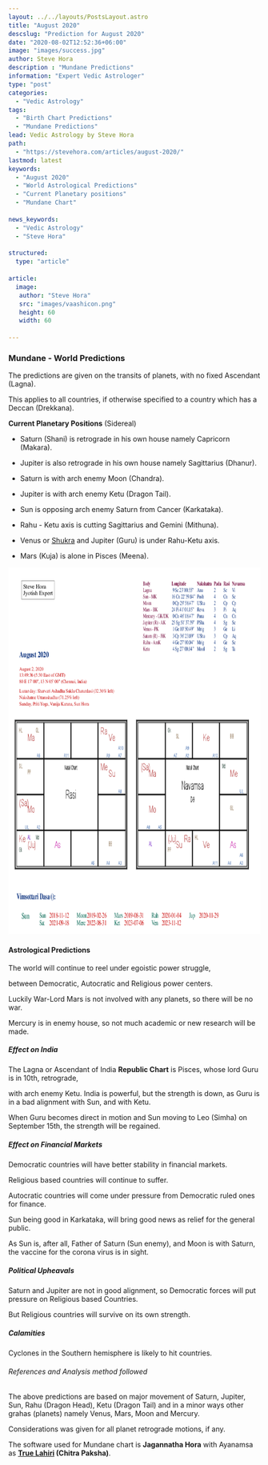```yaml
---
layout: ../../layouts/PostsLayout.astro
title: "August 2020"
descslug: "Prediction for August 2020"
date: "2020-08-02T12:52:36+06:00"
image: "images/success.jpg"
author: Steve Hora
description : "Mundane Predictions"
information: "Expert Vedic Astrologer"
type: "post"
categories: 
  - "Vedic Astrology"
tags:
  - "Birth Chart Predictions"
  - "Mundane Predictions"
lead: Vedic Astrology by Steve Hora
path:
  - "https://stevehora.com/articles/august-2020/"
lastmod: latest 
keywords:
  - "August 2020"
  - "World Astrological Predictions"
  - "Current Planetary positions"
  - "Mundane Chart"
  
news_keywords:
  - "Vedic Astrology"
  - "Steve Hora"

structured:
  type: "article"

article:
  image:
   author: "Steve Hora"
   src: "images/vaashicon.png"
   height: 60
   width: 60
  
---
```


### Mundane - World Predictions

The predictions are given on the transits of planets, with no fixed Ascendant (Lagna).

This applies to all countries, if otherwise specified to a country which has a Deccan (Drekkana).

**Current Planetary Positions** (Sidereal)

* Saturn (Shani) is retrograde in his own house namely Capricorn (Makara).

* Jupiter is also retrograde in his own house namely Sagittarius (Dhanur).

* Saturn is with arch enemy Moon (Chandra).

* Jupiter is with arch enemy Ketu (Dragon Tail).

* Sun is opposing arch enemy Saturn from Cancer (Karkataka).

* Rahu - Ketu axis is cutting Sagittarius and Gemini (Mithuna).

* Venus or [Shukra](https://en.wikipedia.org/wiki/Shukra) and Jupiter (Guru) is under Rahu-Ketu axis.

* Mars (Kuja) is alone in Pisces (Meena).

<img src="/src/static/images/articles/august-2020.png" alt="August 2020 Astrological chart" width="764" height="734">

#### Astrological Predictions

The world will continue to reel under egoistic power struggle,

between Democratic, Autocratic and Religious power centers.

Luckily War-Lord Mars is not involved with any planets, so there will be no war.

Mercury is in enemy house, so not much academic or new research will be made.

##### Effect on India

The Lagna or Ascendant of India **Republic Chart** is Pisces, whose lord Guru is in 10th, retrograde,

with arch enemy Ketu. India is powerful, but the strength is down, as Guru is in a bad alignment with Sun, and with Ketu.

When Guru becomes direct in motion and Sun moving to Leo (Simha) on September 15th, the strength will be regained.

##### Effect on Financial Markets

Democratic countries will have better stability in financial markets.

Religious based countries will continue to suffer.

Autocratic countries will come under pressure from Democratic ruled ones for finance.

Sun being good in Karkataka, will bring good news as relief for the general public.

As Sun is, after all, Father of Saturn (Sun enemy), and Moon is with Saturn, the vaccine for the corona virus is in sight.

##### Political Upheavals

Saturn and Jupiter are not in good alignment, so Democratic forces will put pressure on Religious based Countries.

But Religious countries will survive on its own strength.

##### Calamities

Cyclones in the Southern hemisphere is likely to hit countries.

###### References and Analysis method followed

The above predictions are based on major movement of Saturn, Jupiter, Sun, Rahu (Dragon Head), Ketu (Dragon Tail) and in a minor ways other grahas (planets) namely Venus, Mars, Moon and Mercury.

Considerations was given for all planet retrograde motions, if any.

The software used for Mundane chart is  **Jagannatha Hora** with Ayanamsa as  **[True Lahiri](https://srigaruda.com/ayanamsa/) (Chitra Paksha)**.